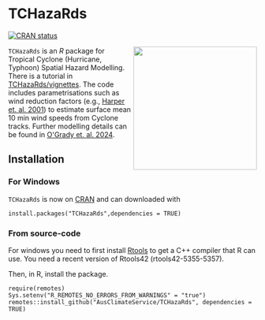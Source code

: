 # TCHazaRds 

[![CRAN
status](https://www.r-pkg.org/badges/version/TCHazaRds)](https://cran.r-project.org/package=TCHazaRds)

<img align="right" width="250" src="TCHazaRd_logo.png">

`TCHazaRds` is an *R* package for Tropical Cyclone (Hurricane, Typhoon) Spatial Hazard Modelling. There is a tutorial in [TCHazaRds/vignettes](https://htmlpreview.github.io/?https://github.com/AusClimateService/TCHazaRds/blob/main/vignettes/Introduction_to_TCHazaRds.html). The code includes parametrisations such as wind reduction factors (e.g., [Harper et. al. 2001](https://data.longpaddock.qld.gov.au/static/publications/vulnerability-to-cyclones/stage1.pdf)) to estimate surface mean 10 min wind speeds from Cyclone tracks. Further modelling details can be found in [O'Grady et. al. 2024](https://journals.ametsoc.org/view/journals/mwre/152/1/MWR-D-23-0063.1.xml).

## Installation

### For Windows
`TCHazaRds` is now on [CRAN](https://cran.r-project.org/package=TCHazaRds) and can downloaded with

```
install.packages("TCHazaRds",dependencies = TRUE)
```

### From source-code

For windows you need to first install [Rtools](https://cran.r-project.org/bin/windows/Rtools/) to get a C++ compiler that R can use. You need a recent version of Rtools42 (rtools42-5355-5357).

Then, in R, install the package.

```
require(remotes)
Sys.setenv("R_REMOTES_NO_ERRORS_FROM_WARNINGS" = "true")
remotes::install_github("AusClimateService/TCHazaRds", dependencies = TRUE)
```
